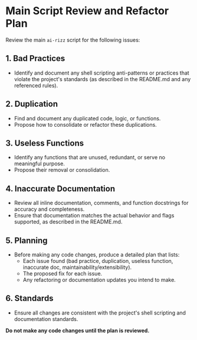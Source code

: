 # Main Script Review and Refactor Plan

Review the main `ai-rizz` script for the following issues:

## 1. Bad Practices

- Identify and document any shell scripting anti-patterns or practices that violate the project's standards (as described in the README.md and any referenced rules).

## 2. Duplication

- Find and document any duplicated code, logic, or functions.
- Propose how to consolidate or refactor these duplications.

## 3. Useless Functions

- Identify any functions that are unused, redundant, or serve no meaningful purpose.
- Propose their removal or consolidation.

## 4. Inaccurate Documentation

- Review all inline documentation, comments, and function docstrings for accuracy and completeness.
- Ensure that documentation matches the actual behavior and flags supported, as described in the README.md.

## 5. Planning

- Before making any code changes, produce a detailed plan that lists:
  - Each issue found (bad practice, duplication, useless function, inaccurate doc, maintainability/extensibility).
  - The proposed fix for each issue.
  - Any refactoring or documentation updates you intend to make.

## 6. Standards

- Ensure all changes are consistent with the project's shell scripting and documentation standards.

**Do not make any code changes until the plan is reviewed.** 
